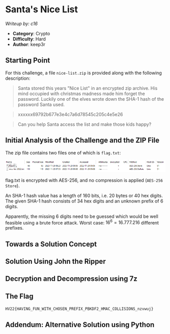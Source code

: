 # Santa's Nice List

*Writeup by: c16*

  * **Category**: Crypto
  * **Difficulty**: Hard
  * **Author**: keep3r


## Starting Point
For this challenge, a file `nice-list.zip` is provided along with the following description:

> Santa stored this years "Nice List" in an encrypted zip archive. His mind occupied with christmas madness made him forget the password. Luckily one of the elves wrote down the SHA-1 hash of the password Santa used.

> xxxxxx69792b677e3e4c7a6d78545c205c4e5e26

> Can you help Santa access the list and make those kids happy?


## Initial Analysis of the Challenge and the ZIP File

The zip file contains two files one of which is `flag.txt`:

![zip content](images/zip_content.png)

flag.txt is encrypted with AES-256, and no compression is applied (`AES-256 Store`).

An SHA-1 hash value has a length of 160 bits, i.e. 20 bytes or 40 hex digits.
The given SHA-1 hash consists of 34 hex digits and an unknown prefix of 6 digits.

Apparently, the missing 6 digits need to be guessed which would be well feasible using a brute force attack.
Worst case: $16^6 = 16.777.216$ different prefixes.

## Towards a Solution Concept




## Solution Using John the Ripper




## Decryption and Decompression using 7z




## The Flag

`HV22{HAVING_FUN_WITH_CHOSEN_PREFIX_PBKDF2_HMAC_COLLISIONS_nzvwuj}`




## Addendum: Alternative Solution using Python
